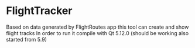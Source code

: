 # FlightTracker
Based on data generated by FlightRoutes app this tool can create and show flight tracks
In order to run it compile with Qt 5.12.0 (should be working also started from 5.9)
